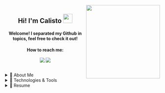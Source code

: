 <img align='right' src="https://media.giphy.com/media/h408T6Y5GfmXBKW62l/giphy.gif" width="240">
<h2 align='center'>
Hi! I'm Calisto <img src="https://raw.githubusercontent.com/MartinHeinz/MartinHeinz/master/wave.gif" width="30" height="30"/> 
</h2>

<h4 align='center'>
Welcome! I separated my Github in topics, feel free to check it out! 

<h4 align='center'>
How to reach me: <br> <br>
<a href="https://www.linkedin.com/in/mbcalisto/"><img src="https://img.shields.io/badge/linkedin-%230077B5.svg?&style=for-the-badge&logo=linkedin&logoColor=white" /></a>
<a href="mailto:mateus.bruno.calisto@gmail.com?subject=Hello%20Calisto,%20From%20Github"><img src="https://img.shields.io/badge/gmail-%23D14836.svg?&style=for-the-badge&logo=gmail&logoColor=white" /></a>
  
##
</h4>

<details>
  <summary>🤠 About Me </summary>
 
  - I'm Student of Computer Engenering - 5th Semester in IFCE - Instituto Federal de Educação, Ciência e Tecnologia do Ceará
  and i'm Software Quality Analyst at Blockchain One and iOS Developer Intern in Apple Developer Academy (2022-2023)!
  
  - High experience in automated testing with CYPRESS, Load and Performance Testing with JMeter and LoadRunner 
  
  - I love coding, testing and i'm trying my best everyday!
  
  - My hobbies outside IT is swimming, biking, cooking and i'm trying to learn flute now!
  
</details>
  
<details>
  <summary>🔧 Technologies & Tools </summary>
  <br>

```swift 
class calisto {
  var frameworks = "Cypress, JMeter, LoadRunner, Selenium";
  var code = "Javascript, Swift";
  var tools = "Node, NPM";
  var editor = "VSCode, Xcode";
  var challenge = "I am doing a few course on Udemy and 100 days of Swift";
}
```

</details>

<details>
  <summary>📃 Resume</summary>
  
- 👨‍💻 **iOS Developer Intern**\
📆 2021 - moment\
📍 **Apple Developer Academy** - Fortaleza/CE, Brazil
 

- 👨‍💻 **Software Quality Analyst**\
📆 2021 - moment\
📍 **Blockchain One** - Fortaleza/CE, Brazil
  
- 👨‍💻 **Programming Teacher**\
📆 2020 - jun/2021\
📍 **Cedaspy** - Fortaleza/CE, Brazil
</details>
